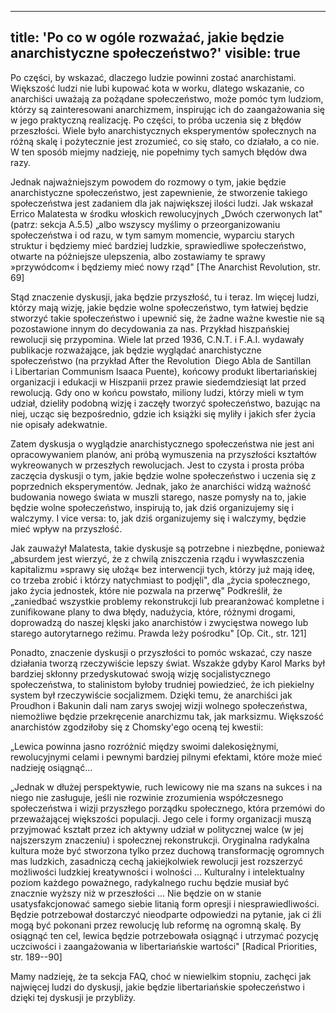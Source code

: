 
---
title: 'Po co w ogóle rozważać, jakie będzie anarchistyczne społeczeństwo?'
visible: true
---

Po części, by wskazać, dlaczego ludzie powinni zostać anarchistami.
Większość ludzi nie lubi kupować kota w worku, dlatego wskazanie, co
anarchiści uważają za pożądane społeczeństwo, może pomóc tym ludziom,
którzy są zainteresowani anarchizmem, inspirując ich do zaangażowania
się w jego praktyczną realizację. Po części, to próba uczenia się z
błędów przeszłości. Wiele było anarchistycznych eksperymentów
społecznych na różną skalę i pożytecznie jest zrozumieć, co się stało,
co działało, a co nie. W ten sposób miejmy nadzieję, nie popełnimy tych
samych błędów dwa razy.

Jednak najważniejszym powodem do rozmowy o tym, jakie będzie
anarchistyczne społeczeństwo, jest zapewnienie, że stworzenie takiego
społeczeństwa jest zadaniem dla jak największej ilości ludzi. Jak
wskazał Errico Malatesta w środku włoskich rewolucyjnych „Dwóch
czerwonych lat" (patrz: sekcja A.5.5) „albo wszyscy myślimy o
przeorganizowaniu społeczeństwa i od razu, w tym samym momencie,
wyparciu starych struktur i będziemy mieć bardziej ludzkie, sprawiedliwe
społeczeństwo, otwarte na późniejsze ulepszenia, albo zostawiamy te
sprawy »przywódcom« i będziemy mieć nowy rząd" \[The Anarchist
Revolution, str. 69\]

Stąd znaczenie dyskusji, jaka będzie przyszłość, tu i teraz. Im więcej
ludzi, którzy mają wizję, jakie będzie wolne społeczeństwo, tym łatwiej
będzie stworzyć takie społeczeństwo i upewnić się, że żadne ważne
kwestie nie są pozostawione innym do decydowania za nas. Przykład
hiszpańskiej rewolucji się przypomina. Wiele lat przed 1936, C.N.T. i
F.A.I. wydawały publikacje rozważające, jak będzie wyglądać
anarchistyczne społeczeństwo (na przykład After the Revolution  Diego
Abla de Santillan i Libertarian Communism Isaaca Puente), końcowy
produkt libertariańskiej organizacji i edukacji w Hiszpanii przez prawie
siedemdziesiąt lat przed rewolucją. Gdy ono w końcu powstało, miliony
ludzi, którzy mieli w tym udział, dzieliły podobną wizję i zaczęły
tworzyć społeczeństwo, bazując na niej, ucząc się bezpośrednio, gdzie
ich książki się myliły i jakich sfer życia nie opisały adekwatnie.

Zatem dyskusja o wyglądzie anarchistycznego społeczeństwa nie jest ani
opracowywaniem planów, ani próbą wymuszenia na przyszłości kształtów
wykreowanych w przeszłych rewolucjach. Jest to czysta i prosta próba
zaczęcia dyskusji o tym, jakie będzie wolne społeczeństwo i uczenia się
z poprzednich eksperymentów. Jednak, jako że anarchiści widzą ważność
budowania nowego świata w muszli starego, nasze pomysły na to, jakie
będzie wolne społeczeństwo, inspirują to, jak dziś organizujemy się i
walczymy. I vice versa: to, jak dziś organizujemy się i walczymy, będzie
mieć wpływ na przyszłość.

Jak zauważył Malatesta, takie dyskusje są potrzebne i niezbędne,
ponieważ „absurdem jest wierzyć, że z chwilą zniszczenia rządu i
wywłaszczenia kapitalizmu »sprawy się ułożą« bez interwencji tych,
którzy już mają ideę, co trzeba zrobić i którzy natychmiast to podjęli",
dla „życia społecznego, jako życia jednostek, które nie pozwala na
przerwę" Podkreślił, że „zaniedbać wszystkie problemy rekonstrukcji lub
prearanżować kompletne i zunifikowane plany to dwa błędy, nadużycia,
które, różnymi drogami, doprowadzą do naszej klęski jako anarchistów i
zwycięstwa nowego lub starego autorytarnego reżimu. Prawda leży
pośrodku" \[Op. Cit., str. 121\]

Ponadto, znaczenie dyskusji o przyszłości to pomóc wskazać, czy nasze
działania tworzą rzeczywiście lepszy świat. Wszakże gdyby Karol Marks
był bardziej skłonny przedyskutować swoją wizję socjalistycznego
społeczeństwa, to stalinistom byłoby trudniej powiedzieć, że ich
piekielny system był rzeczywiście socjalizmem. Dzięki temu, że
anarchiści jak Proudhon i Bakunin dali nam zarys swojej wizji wolnego
społeczeństwa, niemożliwe będzie przekręcenie anarchizmu tak, jak
marksizmu. Większość anarchistów zgodziłoby się z Chomsky'ego oceną tej
kwestii:

„Lewica powinna jasno rozróżnić między swoimi dalekosiężnymi,
rewolucyjnymi celami i pewnymi bardziej pilnymi efektami, które może
mieć nadzieję osiągnąć...

„Jednak w dłużej perspektywie, ruch lewicowy nie ma szans na sukces i na
niego nie zasługuje, jeśli nie rozwinie zrozumienia współczesnego
społeczeństwa i wizji przyszłego porządku społecznego, która przemówi do
przeważającej większości populacji. Jego cele i formy organizacji muszą
przyjmować kształt przez ich aktywny udział w politycznej walce (w jej
najszerszym znaczeniu) i społecznej rekonstrukcji. Oryginalna radykalna
kultura może być stworzona tylko przez duchową transformację ogromnych
mas ludzkich, zasadniczą cechą jakiejkolwiek rewolucji jest rozszerzyć
możliwości ludzkiej kreatywności i wolności ... Kulturalny i
intelektualny poziom każdego poważnego, radykalnego ruchu będzie musiał
być znacznie wyższy niż w przeszłości ... Nie będzie on w stanie
usatysfakcjonować samego siebie litanią form opresji i
niesprawiedliwości. Będzie potrzebował dostarczyć nieodparte odpowiedzi
na pytanie, jak ci źli mogą być pokonani przez rewolucję lub reformę na
ogromną skalę. By osiągnąć ten cel, lewica będzie potrzebowała osiągnąć
i utrzymać pozycję uczciwości i zaangażowania w libertariańskie
wartości" \[Radical Priorities, str. 189--90\]

Mamy nadzieję, że ta sekcja FAQ, choć w niewielkim stopniu, zachęci jak
najwięcej ludzi do dyskusji, jakie będzie libertariańskie społeczeństwo
i dzięki tej dyskusji je przybliży.
